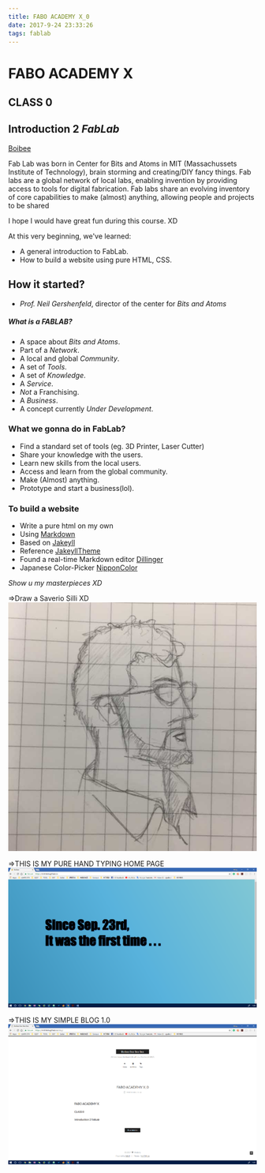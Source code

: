 ```yaml
---
title: FABO ACADEMY X_0
date: 2017-9-24 23:33:26
tags: fablab
---
```

# FABO ACADEMY X
## CLASS 0
## Introduction 2 *FabLab*

[Boibee](https://mrtriskin.github.io/)

Fab Lab was born in Center for Bits and Atoms in MIT (Massachussets Institute of Technology), brain storming and creating/DIY fancy things.
Fab labs are a global network of local labs, enabling invention by providing access to tools for
digital fabrication.
Fab labs share an evolving inventory of core capabilities to make (almost) anything, allowing
people and projects to be shared

I hope I would have great fun during this course. XD

At this very beginning, we've learned:
  - A general introduction to FabLab.
  - How to build a website using pure HTML, CSS.


## How it started?

  - *Prof. Neil Gershenfeld*, director of the center for *Bits and Atoms*


##### What is a FABLAB?
  - A space about *Bits and Atoms*.
  - Part of a *Network*.
  - A local and global *Community*.
  - A set of *Tools*.
  - A set of *Knowledge*.
  - A *Service*.
  - *Not* a Franchising.
  - A *Business*.
  - A concept currently *Under Development*.

### What we gonna do in FabLab?
  - Find a standard set of tools (eg. 3D Printer, Laser Cutter)
  - Share your knowledge with the users.
  - Learn new skills from the local users.
  - Access and learn from the global community.
  - Make (Almost) anything.
  - Prototype and start a business(lol).

### To build a website
  - Write a pure html on my own
  - Using [Markdown](https://en.wikipedia.org/wiki/Markdown)
  - Based on [Jakeyll](http://jekyllrb.com/)
  - Reference [JakeyllTheme](http://jekyllthemes.org/)
  - Found a real-time Markdown editor [Dillinger](https://dillinger.io/)
  - Japanese Color-Picker [NipponColor](http://nipponcolors.com)

*Show u my masterpieces XD*

=>Draw a Saverio Silli XD
![Saverio Silli](https://raw.githubusercontent.com/MrTriskin/blog/master/AD8CFC840C2348889DB2AC1560DE291E.png)

=>THIS IS MY PURE HAND TYPING HOME PAGE
![My Home Page](https://raw.githubusercontent.com/MrTriskin/blog/master/homepage.png)

=>THIS IS MY SIMPLE BLOG 1.0
![Blog Page](https://raw.githubusercontent.com/MrTriskin/blog/master/blogpage.png)
